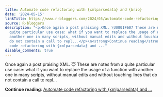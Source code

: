 ```yaml
---
title: Automate code refactoring with {xmlparsedata} and {brio}
date: '2024-05-15'
linkTitle: https://www.r-bloggers.com/2024/05/automate-code-refactoring-with-xmlparsedata-and-brio/
source: R-bloggers
description: "<p>Once again a post praising XML. \U0001F607 These are notes from a
  quite particular use case: what if you want to replace the usage of a function with
  another one in many scripts, without manual edits and without touching lines that
  do not contain a call to repl...</p>\n<strong>Continue reading</strong>: <a href=\"https://www.r-bloggers.com/2024/05/automate-code-refactoring-with-xmlparsedata-and-brio/\">Automate
  code refactoring with {xmlparsedata} and ..."
disable_comments: true
---
```

<p>Once again a post praising XML. 😇 These are notes from a quite particular use case: what if you want to replace the usage of a function with another one in many scripts, without manual edits and without touching lines that do not contain a call to repl...</p>
<strong>Continue reading</strong>: <a href="https://www.r-bloggers.com/2024/05/automate-code-refactoring-with-xmlparsedata-and-brio/">Automate code refactoring with {xmlparsedata} and ...